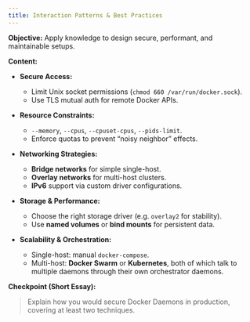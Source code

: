 ```yaml
---
title: Interaction Patterns & Best Practices
---
```


**Objective:** Apply knowledge to design secure, performant, and maintainable setups.

**Content:**

- **Secure Access:**
  - Limit Unix socket permissions (`chmod 660 /var/run/docker.sock`).
  - Use TLS mutual auth for remote Docker APIs.

- **Resource Constraints:**
  - `--memory`, `--cpus`, `--cpuset-cpus`, `--pids-limit`.
  - Enforce quotas to prevent “noisy neighbor” effects.

- **Networking Strategies:**
  - **Bridge networks** for simple single-host.
  - **Overlay networks** for multi-host clusters.
  - **IPv6** support via custom driver configurations.

- **Storage & Performance:**
  - Choose the right storage driver (e.g. `overlay2` for stability).
  - Use **named volumes** or **bind mounts** for persistent data.

- **Scalability & Orchestration:**
  - Single-host: manual `docker-compose`.
  - Multi-host: **Docker Swarm** or **Kubernetes**, both of which talk to multiple daemons through their own orchestrator daemons.

**Checkpoint (Short Essay):**

> Explain how you would secure Docker Daemons in production, covering at least two techniques.
